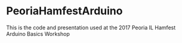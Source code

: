 # PeoriaHamfestArduino
This is the code and presentation used at the 2017 Peoria IL Hamfest Arduino Basics Workshop
